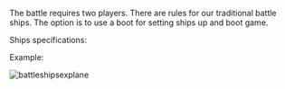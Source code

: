 The battle requires two players. 
There are rules for our traditional battle ships. 
The option is to use a boot for setting ships up and boot game. 

Ships specifications:


Example:



![battleshipsexplane](https://user-images.githubusercontent.com/34347865/45175378-005e3a00-b216-11e8-91ca-14998d17d1d5.gif)

